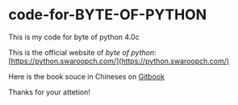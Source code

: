 # code-for-BYTE-OF-PYTHON
This is my code for byte of python 4.0c

This is the official website of *byte of python*: [https://python.swaroopch.com/](https://python.swaroopch.com/)

Here is the book souce in Chineses on [Gitbook](https://www.gitbook.com/book/lenkimo/byte-of-python-chinese-edition/details)

Thanks for your attetion!
